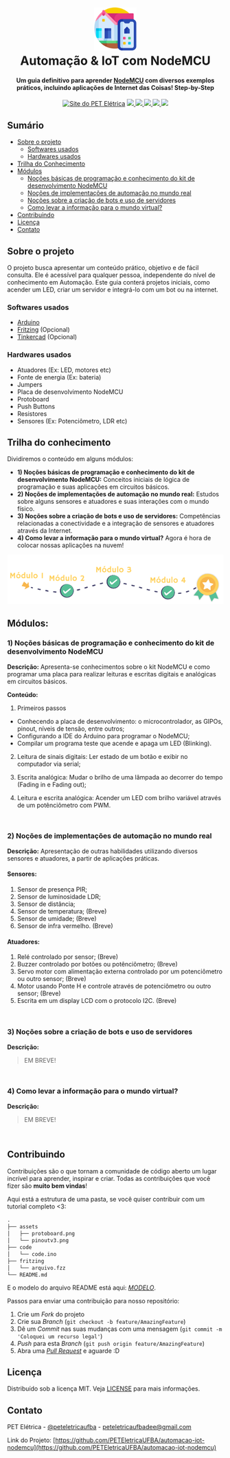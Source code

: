 <h1 align="center">
  <br>
  <a href="#"><img src="assets/automation.png" alt="A smart house logo" width="100"></a>
  <br>
  Automação & IoT com NodeMCU
  <br>
</h1>


<h4 align="center">Um guia definitivo para aprender <a href="https://www.nodemcu.com/index_en.html" target="_blank">NodeMCU</a> com diversos exemplos práticos, incluindo aplicações de Internet das Coisas! Step-by-Step</h4>

<p align="center">
  <a href="http://www.peteletrica.eng.ufba.br/2017/" target="_blank"><img src="https://badgen.net/badge/icon/PET Elétrica/blue?icon=bitcoin-lightning&label" alt="Site do PET Elétrica"></a>
  <a href="https://app.codacy.com/gh/PETEletricaUFBA/IoT?utm_source=github.com&utm_medium=referral&utm_content=PETEletricaUFBA/IoT&utm_campaign=Badge_Grade_Dashboard" target="_blank">
    <img src="https://badgen.net/codacy/grade/a1b5adec51bb42ef90d079504bba374d">
  </a>
  <a href="https://github.com/PETEletricaUFBA/IoT/commits/" target="_blank">
    <img src="https://badgen.net/github/commits/PETEletricaUFBA/IoT">
  </a>
  <a href="https://github.com/PETEletricaUFBA/IoT/graphs/contributors" target="_blank">
    <img src="https://badgen.net/github/contributors/PETEletricaUFBA/IoT">
  </a>
  <a href="https://github.com/PETEletricaUFBA/IoT/blob/master/LICENSE">
    <img src="https://badgen.net/badge/license/MIT/red">
  </a>
  <img src="https://badgen.net/github/last-commit/PETEletricaUFBA/IoT">
</p> 

<!-- Menu Principal -->
<!--
<p align="center">
  <a href="#sobre-o-projeto">Sobre o projeto</a> •
  <a href="#trilha-do-conhecimento">Conteúdo</a> •
  <a href="#contribuindo">Contribuir</a> •
  <a href="#licença">Licença</a> •
  <a href="#contato">Contato</a>
</p>
-->

## Sumário
* [Sobre o projeto](#sobre-o-projeto)
  * [Softwares usados](#softwares-usados)
  * [Hardwares usados](#hardwares-usados)
* [Trilha do Conhecimento](#trilha-do-conhecimento)
* [Módulos](#módulos)
  * [Noções básicas de programação e conhecimento do kit de desenvolvimento NodeMCU](#1-noções-básicas-de-programação-e-conhecimento-do-kit-de-desenvolvimento-nodemcu)
  * [Noções de implementações de automação no mundo real](#2-noções-de-implementações-de-automação-no-mundo-real)
  * [Noções sobre a criação de bots e uso de servidores](#3-noções-sobre-a-criação-de-bots-e-uso-de-servidores)
  * [Como levar a informação para o mundo virtual?](#4-como-levar-a-informação-para-o-mundo-virtual?)
* [Contribuindo](#contribuindo)
* [Licença](#licença)
* [Contato](#contato)

## Sobre o projeto
O projeto busca apresentar um conteúdo prático, objetivo e de fácil consulta. Ele é acessível para qualquer pessoa, independente do nível de conhecimento em Automação.
Este guia conterá projetos iniciais, como acender um LED,  criar um servidor e integrá-lo com um bot ou na internet.

### Softwares usados
* [Arduino](https://www.arduino.cc/en/Main/Software)
* [Fritzing](https://fritzing.org/download/) (Opcional)
* [Tinkercad](https://www.tinkercad.com/) (Opcional)

### Hardwares usados
* Atuadores (Ex: LED, motores etc)
* Fonte de energia (Ex: bateria)
* Jumpers
* Placa de desenvolvimento NodeMCU
* Protoboard
* Push Buttons
* Resistores
* Sensores (Ex: Potenciômetro, LDR etc)

## Trilha do conhecimento
Dividiremos o conteúdo em alguns módulos:
* **1) Noções básicas de programação e conhecimento do kit de desenvolvimento NodeMCU:** Conceitos iniciais de lógica de programação e suas aplicações em circuitos básicos.
* **2) Noções de implementações de automação no mundo real:** Estudos sobre alguns sensores e atuadores e suas interações com o mundo físico.
* **3) Noções sobre a criação de bots e uso de servidores:** Competências relacionadas a conectividade e a integração de sensores e atuadores através da Internet.
* **4) Como levar a informação para o mundo virtual?** Agora é hora de colocar nossas aplicações na nuvem!

<!--RESOLVER ISSO-->
![asd](assets/trilha.png)

## Módulos:

### 1) Noções básicas de programação e conhecimento do kit de desenvolvimento NodeMCU
	
**Descrição:** Apresenta-se conhecimentos sobre o kit NodeMCU e como programar uma placa para realizar leituras e escritas digitais e analógicas em circuitos básicos.

**Conteúdo:**
1. Primeiros passos
  - Conhecendo a placa de desenvolvimento: o microcontrolador, as GIPOs, pinout, níveis de tensão, entre outros;
  - Configurando a IDE do Arduino para programar o NodeMCU;
  - Compilar um programa teste que acende e apaga um LED (Blinking).

2. Leitura de sinais digitais: Ler estado de um botão e exibir no computador via serial;

3. Escrita analógica: Mudar o brilho de uma lâmpada ao decorrer do tempo (Fading in e Fading out);

4. Leitura e escrita analógica: Acender um LED com brilho variável através de um potênciômetro com PWM.

<br/>

### 2) Noções de implementações de automação no mundo real

**Descrição:** Apresentação de outras habilidades utilizando diversos sensores e atuadores, a partir de aplicações práticas. 

#### **Sensores:**

1. Sensor de presença PIR;
2. Sensor de luminosidade LDR;   
3. Sensor de distância;          
4. Sensor de temperatura; (Breve)  
5. Sensor de umidade; (Breve)  
6. Sensor de infra vermelho. (Breve)    

#### **Atuadores:**

1. Relé controlado por sensor; (Breve)
2. Buzzer controlado por botões ou potênciômetro; (Breve)
3. Servo motor com alimentação externa controlado por um potenciômetro ou outro sensor; (Breve)
4. Motor usando Ponte H e controle através de potenciômetro ou outro sensor; (Breve)
5. Escrita em um display LCD com o protocolo I2C. (Breve)

<br/>

### 3) Noções sobre a criação de bots e uso de servidores

**Descrição:**

> EM BREVE!

<br/>

### 4) Como levar a informação para o mundo virtual?
**Descrição:**

> EM BREVE!

<br/>

## Contribuindo

Contribuições são o que tornam a comunidade de código aberto um lugar incrível para aprender, inspirar e criar. Todas as contribuições que você fizer são **muito bem vindas**!

Aqui está a estrutura de uma pasta, se você quiser contribuir com um tutorial completo <3:
```
.
├── assets
│   ├── protoboard.png
│   └── pinoutv3.png
├── code
│   └── code.ino
├── fritzing
│   └── arquivo.fzz
└── README.md
```

E o modelo do arquivo README está aqui: [_MODELO_](MODELO.md).

Passos para enviar uma contribuição para nosso repositório:
1. Crie um _Fork_ do projeto
2. Crie sua _Branch_ (`git checkout -b feature/AmazingFeature`)
3. Dê um _Commit_ nas suas mudanças com uma mensagem (`git commit -m 'Coloquei um recurso legal'`)
4. _Push_ para esta _Branch_ (`git push origin feature/AmazingFeature`)
5. Abra uma [_Pull Request_](pulls) e aguarde :D


## Licença

Distribuído sob a licença MIT. Veja [LICENSE](LICENSE) para mais informações.

## Contato

PET Elétrica - [@peteletricaufba](instagram.com/peteletricaufba/) - peteletricaufbadee@gmail.com

Link do Projeto: [https://github.com/PETEletricaUFBA/automacao-iot-nodemcu](https://github.com/PETEletricaUFBA/automacao-iot-nodemcu)
